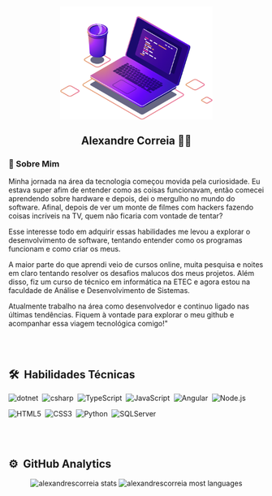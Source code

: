 <p align="center">
 <img src="assets/image/image.png" min-width="300px" max-width="300px" width="300px" align="center" alt="GitHub Readme Computador" />
 <h2 align="center">Alexandre Correia  👋😃</h2>
 <p align="center"></p>
</p>

<h3>💬 Sobre Mim</h3>
<p>
  Minha jornada na área da tecnologia começou movida pela curiosidade. Eu estava super afim de entender como as coisas funcionavam, 
  então comecei aprendendo sobre hardware e depois, dei o mergulho no mundo do software. Afinal, depois de ver um monte de filmes 
  com  hackers fazendo coisas incríveis na TV, quem não ficaria com vontade de tentar?
</p>
<p>
  Esse interesse todo em adquirir essas habilidades me levou a explorar o desenvolvimento de software, tentando entender como os 
  programas funcionam e como criar os meus.
</p>
<p>
  A maior parte do que aprendi veio de cursos online, muita pesquisa e noites em claro tentando resolver os desafios malucos dos meus projetos. 
  Além disso, fiz um curso de técnico em informática na ETEC e agora estou na faculdade de Análise e Desenvolvimento de Sistemas.
</p>
<p>
  Atualmente trabalho na área como desenvolvedor e continuo ligado nas últimas tendências. Fiquem à vontade para explorar o meu github e 
  acompanhar essa viagem tecnológica comigo!"
</p>

<br><br>

## 🛠 &nbsp;Habilidades Técnicas

![dotnet](https://img.shields.io/badge/dotnet-%230072C6?style=for-the-badge&logo=dotnet&logoColor=white)&nbsp;
![csharp](https://img.shields.io/badge/csharp-43853D?style=for-the-badge&logo=csharp&logoColor=withe)&nbsp;
![TypeScript](https://img.shields.io/badge/TypeScript-%230072C6?style=for-the-badge&logo=TypeScript&logoColor=white)&nbsp;
![JavaScript](https://img.shields.io/badge/JavaScript-323330?style=for-the-badge&logo=javascript&logoColor=F7DF1E)&nbsp;
![Angular](https://img.shields.io/badge/Angular-DD0031?style=for-the-badge&logo=angular&logoColor=white)&nbsp;
![Node.js](https://img.shields.io/badge/Node.js-43853D?style=for-the-badge&logo=node.js&logoColor=white)&nbsp;

![HTML5](https://img.shields.io/badge/HTML5-E34F26?style=for-the-badge&logo=html5&logoColor=white)&nbsp;
![CSS3](https://img.shields.io/badge/CSS3-1572B6?style=for-the-badge&logo=css3&logoColor=white)&nbsp;
![Python](https://img.shields.io/badge/Python-3776AB?style=for-the-badge&logo=python&logoColor=white)&nbsp;
![SQLServer](https://img.shields.io/badge/Microsoft%20SQL%20Server-CC2927?style=for-the-badge&logo=microsoft%20sql%20server&logoColor=white)&nbsp;

<br><br>

## ⚙️ &nbsp;GitHub Analytics

<p align="center">
<img width="530em" src="https://github-readme-stats.vercel.app/api?username=alexandrescorreia&show_icons=true&theme=vision-friendly-dark" alt="alexandrescorreia stats"/>
<img width="530em" src="https://github-readme-stats.vercel.app/api/top-langs/?username=alexandrescorreia&layout=compact&theme=vision-friendly-dark" alt="alexandrescorreia most languages"/>
</p>



